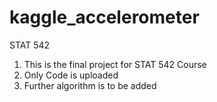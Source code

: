 kaggle_accelerometer
====================

STAT 542

1. This is the final project for STAT 542 Course
2. Only Code is uploaded
3. Further algorithm is to be added
